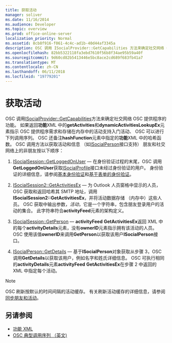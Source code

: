 ```yaml
---
title: 获取活动
manager: soliver
ms.date: 11/16/2014
ms.audience: Developer
ms.topic: overview
ms.prod: office-online-server
localization_priority: Normal
ms.assetid: 8cb8f916-f061-4c4c-ad1b-40d44af3345a
description: OSC 调用 ISocialProvider::GetCapabilities 方法来确定社交网络 OSC 提供程序的功能。
ms.openlocfilehash: 82bb5322118fa3ebd7610f56b8f34ae95b59a40f
ms.sourcegitcommit: 9d60cd82b5413446e5bc8ace2cd689f683fb41a7
ms.translationtype: MT
ms.contentlocale: zh-CN
ms.lasthandoff: 06/11/2018
ms.locfileid: "19779201"
---
```

# <a name="getting-activities"></a>获取活动

OSC 调用[ISocialProvider::GetCapabilities](isocialprovider-getcapabilities.md)方法来确定社交网络 OSC 提供程序的功能。 如果返回**功能**XML 中的**getActivities**和**dynamicActivitiesLookupEx**元素指示 OSC 提供程序需求和存储在内存中的活动支持入门活动、 OSC 可以进行下列调用序列。 OSC 还备注**hashFunction**元素中指定的**功能**XML 中的哈希函数。 OSC 调用方法以获取活动和信息 （如[ISocialPerson](isocialpersoniunknown.md)接口支持） 朋友和社交网络上的非朋友按以下顺序： 
  
1. [ISocialSession::GetLoggedOnUser](isocialsession-getloggedonuser.md) — 在身份验证过程的末尾，OSC 调用**GetLoggedOnUser**获取[ISocialProfile](isocialprofileisocialperson.md)接口未经过身份验证的用户。 身份验证的详细信息，请参阅[基本身份验证](basic-authentication.md)和[基于表单的身份验证](forms-based-authentication.md)。
    
2. [ISocialSession2::GetActivitiesEx](isocialsession2-getactivitiesex.md) — 为 Outlook 人员窗格中显示的人员，OSC 获取和返回哈希其 SMTP 地址，调用**ISocialSession2::GetActivitiesEx**，并将活动数据存储 （内存中）这些人员。 OSC 获取中输出参数，_活动_，它是一个字符串，包含朋友登录用户的活动的集合。 此字符串符合**activityFeed**元素的架构定义。 
    
3. [ISocialSession::GetPerson](isocialsession-getperson.md) — **activityFeed** **GetActivitiesEx**返回 XML 中的每个**activityDetails**元素，没有**ownerID**元素指示拥有该活动的人员。 OSC 使用该值**ownerID**来调用**GetPerson**以获取该用户**ISocialPerson**接口。 
    
4. [ISocialPerson::GetDetails](isocialperson-getdetails.md) — 基于**ISocialPerson**对象获取从步骤 3，OSC 调用**GetDetails**以获取该用户，例如名字和姓氏详细信息。 OSC 可执行相同的**activityDetails**元素**activityFeed** **GetActivitiesEx**在步骤 2 中返回的 XML 中指定每个活动。 
    
> [!NOTE]
> OSC 刷新按默认的时间间隔的活动缓存。 有关刷新活动缓存的详细信息，请参阅[同步朋友和活动](synchronizing-friends-and-activities.md)。 
  
## <a name="see-also"></a>另请参阅

- [功能 XML](xml-for-capabilities.md)
- [OSC 典型调用序列 （英文)](osc-typical-calling-sequences.md)

